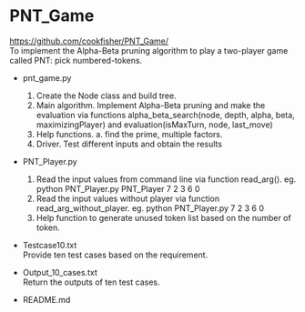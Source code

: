 # PNT_Game
https://github.com/cookfisher/PNT_Game/ </br>
To implement the Alpha-Beta pruning algorithm to play a two-player game called PNT: pick numbered-tokens.  

- pnt_game.py  
	1. Create the Node class and build tree.  
	2. Main algorithm. Implement Alpha-Beta pruning and make the evaluation via functions alpha_beta_search(node, depth, alpha, beta, maximizingPlayer) 
	and evaluation(isMaxTurn, node, last_move)  
	3. Help functions. a. find the prime, multiple factors.  
	4. Driver. Test different inputs and obtain the results  
	  
	  
- PNT_Player.py  
	1. Read the input values from command line via function read_arg(). eg. python PNT_Player.py PNT_Player 7 2 3 6 0  
	2. Read the input values without player via function read_arg_without_player. eg. python PNT_Player.py 7 2 3 6 0  
	3. Help function to generate unused token list based on the number of token.  

- Testcase10.txt  
	Provide ten test cases based on the requirement.  

- Output_10_cases.txt  
	Return the outputs of ten test cases.  
	
- README.md
